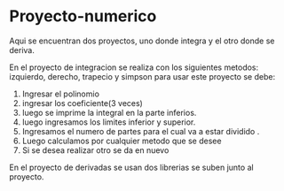 # Proyecto-numerico

Aqui se encuentran dos proyectos, uno donde integra y el otro  donde  se deriva.

En el proyecto de integracion se  realiza con los siguientes metodos:
izquierdo, derecho, trapecio y simpson
para usar este proyecto se debe:
1. Ingresar el polinomio 
2.  ingresar los coeficiente(3 veces)
3. luego se imprime la integral en la parte inferios.
4. luego ingresamos los limites  inferior y superior.
5. Ingresamos el numero de partes para el cual va a estar dividido .
6. Luego calculamos por cualquier metodo que se desee
7. Si se desea realizar otro se da en nuevo

En el proyecto de derivadas se usan dos librerias se suben junto al proyecto.
